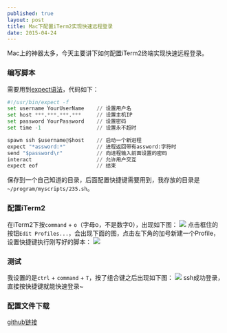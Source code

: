 ```yaml
---
published: true
layout: post
title: Mac下配置iTerm2实现快速远程登录
date: 2015-04-24
---
```


Mac上的神器太多，今天主要讲下如何配置iTerm2终端实现快速远程登录。

### **编写脚本**
需要用到[expect语法](http://linux.die.net/man/1/expect)，代码如下：
```python
#!/usr/bin/expect -f
set username YourUserName    // 设置用户名
set host ***.***.***.***     // 设置主机IP
set password YourPassword    // 设置密码
set time -1                  // 设置永不超时

spawn ssh $username@$host    // 启动一个新进程
expect "*assword:*"          // 进程返回带有assword:字符时
send "$password\r"           // 向进程输入前面设置的密码
interact                     // 允许用户交互
expect eof                   // 结束
```
保存到一个自己知道的目录，后面配置快捷键需要用到，我存放的目录是`~/program/myscripts/235.sh`。
<!-- more -->

### **配置iTerm2**
在iTerm2下按`command` + `o`（字母o，不是数字0），出现如下图：
![](http://ww4.sinaimg.cn/large/6120fe13jw1erjdj6y6z7j214u0l8n06.jpg)
点击框住的按钮`Edit Profiles...`，会出现下面的图，点击左下角的加号新建一个Profile，设置快捷键执行刚写好的脚本：
![](http://ww2.sinaimg.cn/large/6120fe13jw1erjdoa21p4j21fc0u0wnj.jpg)

### **测试**
我设置的是`ctrl` + `command` + `T`，按了组合键之后出现如下图：
![](http://ww4.sinaimg.cn/large/6120fe13jw1erjdx08q74j20vu0lyai4.jpg)
ssh成功登录，直接按快捷键就能快速登录~ 

### **配置文件下载**
[github链接](https://github.com/jlovedragon/profile/blob/master/mac/sshlogin.sh)
